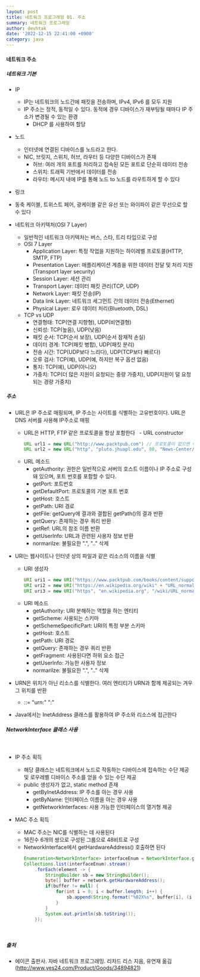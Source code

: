 ```yaml
---
layout: post
title: 네트워크 프로그래밍 01. 주소 
summary: 네트워크 프로그래밍
author: devhtak
date: '2022-12-15 22:41:00 +0900'
category: java
---
```

#### 네트워크 주소 
##### 네트워크 기본
- IP
  - IP는 네트워크의 노드간에 패킷을 전송하며, IPv4, IPv6 를 모두 지원
  - IP 주소는 정적, 동적일 수 있다. 동적에 경우 디바이스가 재부팅될 때마다 IP 주소가 변경될 수 있는 환경
    - DHCP 를 사용하여 할당
- 노드
  - 인터넷에 연결된 디바이스를 노드라고 한다.
  - NIC, 브릿지, 스위치, 허브, 라우터 등 다양한 디바이스가 존재
    - 허브: 여러 개의 포트를 처리하고 접속된 모든 포트로 단순히 데이터 전송
    - 스위치: 트래픽 기반에서 데이터를 전송
    - 라우터: 메시지 내에 IP를 통해 노드 to 노드를 라우트하게 할 수 있다
- 링크
 - 동축 케이블, 트위스트 페어, 광케이블 같은 유선 또는 와이파이 같은 무선으로 할 수 있다

- 네트워크 아키텍처(OSI 7 Layer)
  - 일반적인 네트워크 아키텍처는 버스, 스타, 트리 타입으로 구성
  - OSI 7 Layer
    - Application Layer: 특정 작업을 지원하는 하이레벨 프로토콜(HTTP, SMTP, FTP)
    - Presentation Layer: 애플리케이션 계층을 위한 데이터 전달 및 처리 지원(Transport layer security)
    - Session Layer: 세션 관리
    - Transport Layer: 데이터 패킷 관리(TCP, UDP)
    - Network Layer: 패킷 전송(IP)
    - Data link Layer: 네트워크 세그먼트 간의 데이터 전송(Ethernet)
    - Physical Layer: 로우 데이터 처리(Bluetooth, DSL)
  - TCP vs UDP
    - 연결형태: TCP(연결 지향형), UDP(비연결형)
    - 신뢰성: TCP(높음), UDP(낮음)
    - 패킷 순서: TCP(순서 보장), UDP(순서 잠재적 손실)
    - 데이터 경계: TCP(패킷 병합), UDP(패킷 분리)
    - 전송 시간: TCP(UDP보다 느리다), UDP(TCP보다 빠르다)
    - 오류 검사: TCP(예), UDP(예, 하지만 복구 옵션 없음)
    - 통지: TCP(예), UDP(아니오)
    - 가중치: TCP(더 많은 지원이 요청되는 중량 가중치), UDP(지원이 덜 요청되는 경량 가중치)

##### 주소

- URL은 IP 주소로 매핑되며, IP 주소는 사이트를 식별하는 고유번호이다. URL은 DNS 서버를 사용해 IP주소로 매핑
  - URL은 HTTP, FTP 같은 프로토콜을 항상 포함한다
  - URL constructor
    ```java
    URL url1 = new URL("http://www.packtpub.com") // 프로토콜이 없으면 예외가 발생
    URL url2 = new URL("http", "pluto.jhuapl.edu", 80, "News-Center/index.php"); // 프로토콜, 호스트, 포트번호, 파일에 대한 매개변수를 사용할 수 있다
    ```
  - URL 메소드
    - getAuthority: 권한은 일반적으로 서버의 호스트 이름이나 IP 주소로 구성돼 있으며, 포트 번호를 포함할 수 있다.
    - getPort: 포트번호
    - getDefaultPort: 프로토콜의 기본 포트 번호
    - getHost: 호스트
    - getPath: URI 경로
    - getFile: getQuery에 결과와 결합된 getPath()의 결과 반환
    - getQuery: 존재하는 경우 쿼리 반환
    - getRef: URL의 참조 이름 반환
    - getUserInfo: URL과 관련된 사용자 정보 반환
    - normarilze: 불필요한 ".", ".." 삭제
- URI는 웹사이트나 인터넷 상의 파일과 같은 리소스의 이름을 식별
  - URI 생성자
    ```java
    URI uri1 = new URI("https://www.packtpub.com/books/content/support");
    URI uri2 = new URI("https://en.wikipedia.org/wiki" + "URL_normalization#Normalization_process"); // fragment 사용가능
    URI uri3 = new URI("https", "en.wikipedia.org", "/wiki/URL_normalization", "Normalization_process"); // schema, host, path 및 프래그먼트를 구별하는 생성자
    ```
  - URI 메소드
    - getAuthority: URI 분해하는 역할을 하는 엔티티
    - getScheme: 사용되는 스키마
    - getSchemeSpecificPart: URI의 특정 부분 스키마
    - getHost: 호스트
    - getPath: URI 경로
    - getQuery: 존재하는 경우 쿼리 반환
    - getFragment: 사용된다면 하위 요소 접근
    - getUserInfo: 가능한 사용자 정보
    - normarilze: 불필요한 ".", ".." 삭제

- URN은 위치가 아닌 리소스를 식별한다. 여러 엔티티가 URN과 함께 제공되는 겨우 그 위치를 반환
  - <URN> ::= "urn:" <NID> ":" <NSS>
- Java에서는 InetAddress 클래스를 활용하여 IP 주소와 리소스에 접근한다
 
##### NetworkInterface 클래스 사용
 
- IP 주소 획득
  - 해당 클래스는 네트워크에서 노드로 작동하는 디바이스에 접속하는 수단 제공 및 로우레벨 디바이스 주소를 얻을 수 있는 수단 제공
  - public 생성자가 없고, static method 존재
    - getByInetAddress: IP 주소를 아는 경우 사용
    - getByName: 인터페이스 이름을 아는 경우 사용
    - getNetworkInterfaces: 사용 가능한 인터페이스의 열거형 제공

- MAC 주소 획득
  - MAC 주소는 NIC를 식별하는 데 사용된다
  - 16진수 6개의 쌍으로 구성된 그룹으로 48비트로 구성
  - NetworkInterface에서 getHardwareAddress() 호출하면 된다
    ```java
    Enumeration<NetworkInterface> interfaceEnum = NetworkInterface.getNetworkInterfaces();
    Collections.list(interfaceEnum).stream()
        .forEach(element -> {
            StringBuilder sb = new StringBuilder();
            byte[] buffer = network.getHardwareAddress();
            if(buffer != null) {
                for(int i = 0; i < buffer.length; i++) {
                    sb.append(String.format("%02X%s", buffer[i], (i < buffer.length - 1) ? "-": ""));
                }
            }
            System.out.println(sb.toString());
        });
    ```
 
##### 출처
- 에이콘 출판사. 자바 네트워크 프로그래밍. 리차드 리스 지음, 유연재 옮김 (http://www.yes24.com/Product/Goods/34894821)
